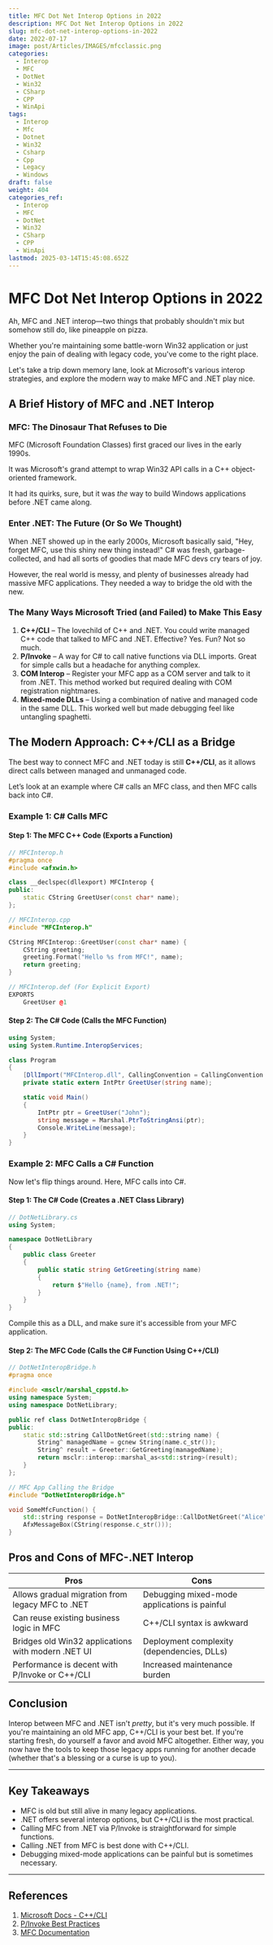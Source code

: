 ```yaml
---
title: MFC Dot Net Interop Options in 2022
description: MFC Dot Net Interop Options in 2022
slug: mfc-dot-net-interop-options-in-2022
date: 2022-07-17
image: post/Articles/IMAGES/mfcclassic.png
categories:
  - Interop
  - MFC
  - DotNet
  - Win32
  - CSharp
  - CPP
  - WinApi
tags:
  - Interop
  - Mfc
  - Dotnet
  - Win32
  - Csharp
  - Cpp
  - Legacy
  - Windows
draft: false
weight: 404
categories_ref:
  - Interop
  - MFC
  - DotNet
  - Win32
  - CSharp
  - CPP
  - WinApi
lastmod: 2025-03-14T15:45:08.652Z
---
```

# MFC Dot Net Interop Options in 2022

Ah, MFC and .NET interop—two things that probably shouldn't mix but somehow still do, like pineapple on pizza.

Whether you're maintaining some battle-worn Win32 application or just enjoy the pain of dealing with legacy code, you've come to the right place.

Let's take a trip down memory lane, look at Microsoft's various interop strategies, and explore the modern way to make MFC and .NET play nice.

## A Brief History of MFC and .NET Interop

### MFC: The Dinosaur That Refuses to Die

MFC (Microsoft Foundation Classes) first graced our lives in the early 1990s.

It was Microsoft's grand attempt to wrap Win32 API calls in a C++ object-oriented framework.

It had its quirks, sure, but it was *the* way to build Windows applications before .NET came along.

### Enter .NET: The Future (Or So We Thought)

When .NET showed up in the early 2000s, Microsoft basically said, "Hey, forget MFC, use this shiny new thing instead!" C# was fresh, garbage-collected, and had all sorts of goodies that made MFC devs cry tears of joy.

However, the real world is messy, and plenty of businesses already had massive MFC applications. They needed a way to bridge the old with the new.

### The Many Ways Microsoft Tried (and Failed) to Make This Easy

1. **C++/CLI** – The lovechild of C++ and .NET. You could write managed C++ code that talked to MFC and .NET. Effective? Yes. Fun? Not so much.
2. **P/Invoke** – A way for C# to call native functions via DLL imports. Great for simple calls but a headache for anything complex.
3. **COM Interop** – Register your MFC app as a COM server and talk to it from .NET. This method worked but required dealing with COM registration nightmares.
4. **Mixed-mode DLLs** – Using a combination of native and managed code in the same DLL. This worked well but made debugging feel like untangling spaghetti.

## The Modern Approach: C++/CLI as a Bridge

The best way to connect MFC and .NET today is still **C++/CLI**, as it allows direct calls between managed and unmanaged code.

Let’s look at an example where C# calls an MFC class, and then MFC calls back into C#.

### Example 1: C# Calls MFC

#### **Step 1: The MFC C++ Code (Exports a Function)**

```cpp
// MFCInterop.h
#pragma once
#include <afxwin.h>

class __declspec(dllexport) MFCInterop {
public:
    static CString GreetUser(const char* name);
};
```

```cpp
// MFCInterop.cpp
#include "MFCInterop.h"

CString MFCInterop::GreetUser(const char* name) {
    CString greeting;
    greeting.Format("Hello %s from MFC!", name);
    return greeting;
}
```

```cpp
// MFCInterop.def (For Explicit Export)
EXPORTS
    GreetUser @1
```

#### **Step 2: The C# Code (Calls the MFC Function)**

```csharp
using System;
using System.Runtime.InteropServices;

class Program
{
    [DllImport("MFCInterop.dll", CallingConvention = CallingConvention.Cdecl)]
    private static extern IntPtr GreetUser(string name);

    static void Main()
    {
        IntPtr ptr = GreetUser("John");
        string message = Marshal.PtrToStringAnsi(ptr);
        Console.WriteLine(message);
    }
}
```

### Example 2: MFC Calls a C# Function

Now let's flip things around. Here, MFC calls into C#.

#### **Step 1: The C# Code (Creates a .NET Class Library)**

```csharp
// DotNetLibrary.cs
using System;

namespace DotNetLibrary
{
    public class Greeter
    {
        public static string GetGreeting(string name)
        {
            return $"Hello {name}, from .NET!";
        }
    }
}
```

Compile this as a DLL, and make sure it's accessible from your MFC application.

#### **Step 2: The MFC Code (Calls the C# Function Using C++/CLI)**

```cpp
// DotNetInteropBridge.h
#pragma once

#include <msclr/marshal_cppstd.h>
using namespace System;
using namespace DotNetLibrary;

public ref class DotNetInteropBridge {
public:
    static std::string CallDotNetGreet(std::string name) {
        String^ managedName = gcnew String(name.c_str());
        String^ result = Greeter::GetGreeting(managedName);
        return msclr::interop::marshal_as<std::string>(result);
    }
};
```

```cpp
// MFC App Calling the Bridge
#include "DotNetInteropBridge.h"

void SomeMfcFunction() {
    std::string response = DotNetInteropBridge::CallDotNetGreet("Alice");
    AfxMessageBox(CString(response.c_str()));
}
```

## Pros and Cons of MFC-.NET Interop

| **Pros**                                           | **Cons**                                     |
| -------------------------------------------------- | -------------------------------------------- |
| Allows gradual migration from legacy MFC to .NET   | Debugging mixed-mode applications is painful |
| Can reuse existing business logic in MFC           | C++/CLI syntax is awkward                    |
| Bridges old Win32 applications with modern .NET UI | Deployment complexity (dependencies, DLLs)   |
| Performance is decent with P/Invoke or C++/CLI     | Increased maintenance burden                 |

## Conclusion

Interop between MFC and .NET isn't *pretty*, but it's very much possible. If you're maintaining an old MFC app, C++/CLI is your best bet. If you're starting fresh, do yourself a favor and avoid MFC altogether. Either way, you now have the tools to keep those legacy apps running for another decade (whether that's a blessing or a curse is up to you).

***

## Key Takeaways

* MFC is old but still alive in many legacy applications.
* .NET offers several interop options, but C++/CLI is the most practical.
* Calling MFC from .NET via P/Invoke is straightforward for simple functions.
* Calling .NET from MFC is best done with C++/CLI.
* Debugging mixed-mode applications can be painful but is sometimes necessary.

***

## References

1. [Microsoft Docs - C++/CLI](https://learn.microsoft.com/en-us/cpp/dotnet/walkthrough-mixed-mode-dlls)
2. [P/Invoke Best Practices](https://learn.microsoft.com/en-us/dotnet/standard/native-interop/pinvoke)
3. [MFC Documentation](https://learn.microsoft.com/en-us/cpp/mfc/mfc-desktop-applications)
